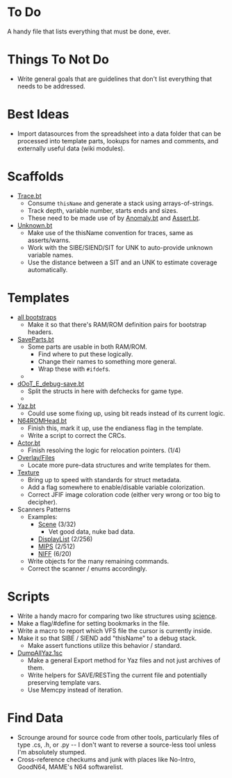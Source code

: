# To Do
A handy file that lists everything that must be done, ever.

# Things To Not Do
* Write general goals that are guidelines that don't list everything that needs to be addressed.

# Best Ideas
* Import datasources from the spreadsheet into a data folder that can be processed into
	template parts, lookups for names and comments, and externally useful data (wiki modules).

# Scaffolds
* [Trace.bt](/scaffolds/Trace.bt)
	* Consume `thisName` and generate a stack using arrays-of-strings.
	* Track depth, variable number, starts ends and sizes.
	* These need to be made use of by [Anomaly.bt](/scaffolds/Anomaly.bt) and [Assert.bt](/scaffolds/Assert.bt).
* [Unknown.bt](/scaffolds/Unknown.bt)
	* Make use of the thisName convention for traces, same as asserts/warns.
	* Work with the SIBE/SIEND/SIT for UNK to auto-provide unknown variable names.
	* Use the distance between a SIT and an UNK to estimate coverage automatically.

# Templates
* [all bootstraps](/templates/)
	* Make it so that there's RAM/ROM definition pairs for bootstrap headers.
* [SaveParts.bt](/filetypes/Save/SaveParts.bt)
	* Some parts are usable in both RAM/ROM.
		* Find where to put these logically.
		* Change their names to something more general.
		* Wrap these with `#ifdef`s.
	* 
* [dOoT_E_debug-save.bt](/templates/dOoT_E_debug-save.bt)
	* Split the structs in here with defchecks for game type.
	* 
* [Yaz.bt](/filetypes/Compressed/Yaz.bt)
	* Could use some fixing up, using bit reads instead of its current logic.
* [N64ROMHead.bt](/filetypes/N64ROMHead.bt)
	* Finish this, mark it up, use the endianess flag in the template.
	* Write a script to correct the CRCs.
* [Actor.bt](/filetypes/Overlay/Actor.bt)
	* Finish resolving the logic for relocation pointers. (1/4)
* [Overlay/Files](/filetypes/Overlay/Files/)
	* Locate more pure-data structures and write templates for them.
* [Texture](/filetypes/Texture/)
	* Bring up to speed with standards for struct metadata.
	* Add a flag somewhere to enable/disable variable colorization.
	* Correct JFIF image coloration code (either very wrong or too big to decipher).
* Scanners Patterns
	* Examples:
		* [Scene](/filetypes/Scene/) (3/32)
			* Vet good data, nuke bad data.
		* [DisplayList](/filetypes/DisplayList/) (2/256)
		* [MIPS](/filetypes/MIPS/) (2/512)
		* [NIFF](/filetypes/NIFF/) (6/20)
	* Write objects for the many remaining commands.
	* Correct the scanner / enums accordingly.

# Scripts
* Write a handy macro for comparing two like structures using [science](http://www.sweetscape.com/010editor/manual/FuncTools.htm#Compare).
* Make a flag/#define for setting bookmarks in the file.
* Write a macro to report which VFS file the cursor is currently inside.
* Make it so that SIBE / SIEND add "thisName" to a debug stack.
	* Make assert functions utilize this behavior / standard.
* [DumpAllYaz.1sc](/scripts/DumpAllYaz.1sc)
	* Make a general Export method for Yaz files and not just archives of them.
	* Write helpers for SAVE/RESTing the current file and potentially preserving template vars.
	* Use Memcpy instead of iteration.

# Find Data
* Scrounge around for source code from other tools, particularly files of type .cs, .h, or .py -- I don't want to reverse a source-less tool unless I'm absolutely stumped.
* Cross-reference checkums and junk with places like No-Intro, GoodN64, MAME's N64 softwarelist.